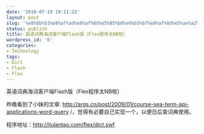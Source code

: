```yaml
---
date: '2010-07-19 19:11:22'
layout: post
slug: '%e8%8b%b1%e8%af%ad%e8%af%8d%e5%85%b8%e6%b5%b7%e8%af%8d%e5%ae%a2%e6%88%b7%e7%ab%afflash%e7%89%88%ef%bc%88flex%e7%a8%8b%e5%ba%8f%e5%a4%aanb%e5%95%a6%ef%bc%89'
status: publish
title: 英语词典海词客户端Flash版（Flex程序太NB啦）
wordpress_id: '6'
categories:
- Technology
tags:
- Dict
- Flash
- Flex
---
```


英语词典海词客户端Flash版（Flex程序太NB啦）

昨晚看到了小妹的文章: http://args.cn/post/2009/01/course-sea-term-api-applications-word-query /，觉得有必要自己实现一个，以便日后查词典使用。


程序地址：http://liulantao.com/flex/dict.swf

